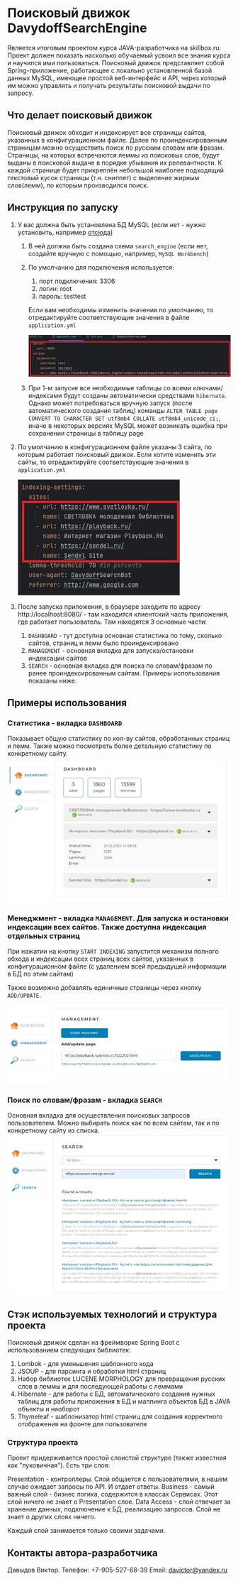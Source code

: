 # Поисковый движок DavydoffSearchEngine

Является итоговым проектом курса JAVA-разработчика на skillbox.ru.
Проект должен показать насколько обучаемый усвоил все знания курса и научился ими пользоваться.
Поисковый движок представляет собой Spring-приложение, работающее с локально установленной базой данных MySQL, имеющее простой веб-интерфейс и API, через который им можно управлять и получать результаты поисковой выдачи по запросу.



## Что делает поисковый движок
Поисковый движок обходит и индексирует все страницы сайтов, указанных в конфигурационном файле.
Далее по проиндексированным страницам можно осуществить поиск по русским словам или фразам.
Страницы, на которых встречаются леммы из поисковых слов, будут выданы в поисковой выдаче в порядке убывания их релевантности.
К каждой странице будет прикреплён небольшой наиболее подходящий текстовый кусок страницы (т.н. сниппет) с выделение жирным слов(лемм),
по которым производился поиск.

## Инструкция по запуску
1. У вас должна быть установлена БД MySQL (если нет - нужно установить, например [отсюда](https://dev.mysql.com/doc/mysql-getting-started/en/))
   1. В ней должна быть создана схема `search_engine` (если нет, создайте вручную с помощью, например, `MySQL Workbench`)
   2. По умолчанию для подключения используется:
       1. порт подключения: 3306
       2. логин: root
       3. пароль: testtest
      
       Если вам необходимы изменить значения по умолчанию, то отредактируйте соответствующие значения в файле `application.yml`
      
       ![img.png](docs/db_parameters.jpg)
   3. При 1-м запуске все необходимые таблицы со всеми ключами/индексами будут созданы автоматически средствами `hibernate`.
      Однако может потребоваться вручную запуск (после автоматического создания таблиц) команды  `ALTER TABLE page CONVERT TO CHARACTER SET utf8mb4 COLLATE utf8mb4_unicode_ci;`, иначе в некоторых версиях MySQL может возникать ошибка при сохранении страницы в таблицу page
2. По умолчанию в конфигурационном файле указаны 3 сайта, по которым работает поисковый движок. Если хотите изменить эти сайты, то отредактируйте соответствующие значения в `application.yml`

   ![img.png](docs/sites_parameters.jpg)
3. После запуска приложения, в браузере заходите по адресу http://localhost:8080/ - там находится клиентский часть приложения, где работает пользователь.
Там находятся 3 основные части:
   1. `DASHBOARD` - тут доступна основная статистика по тому, сколько сайтов, страниц и лемм было проиндексировано
   2. `MANAGEMENT` - основная вкладка для запуска/остановки индексации сайтов
   3. `SEARCH` - основная вкладка для поиска по словам/фразам по ранее проиндексированным сайтам.
Примеры использования показаны ниже.


## Примеры использования
### Статистика - вкладка `DASHBOARD`
Показывает общую статистику по кол-ву сайтов, обработанных страниц и лемм. Также можно посмотреть более детальную статистику по конкретному сайту.
![img.png](docs/front_dashboard.jpg)

### Менеджмент - вкладка `MANAGEMENT`. Для запуска и остановки индексации всех сайтов. Также доступна индексация отдельных страниц
При нажатии на кнопку `START INDEXING` запустится механизм полного обхода и индексации всех страниц всех сайтов, указанных в конфигурационном файле (с удалением всей предыдущей информации в БД по этим сайтам)

Также возможно добавлять единичные страницы через кнопку `ADD/UPDATE`.

![img.png](docs/front_management.jpg)

### Поиск по словам/фразам - вкладка `SEARCH`
Основная вкладка для осуществления поисковых запросов пользователем.
Можно выбирать поиск как по всем сайтам, так и по конкретному сайту из списка.
![img.png](docs/front_search.jpg)



## Стэк используемых технологий и структура проекта
Поисковый движок сделан на фреймворке Spring Boot с использованием следующих библиотек:
1. Lombok - для уменьшения шаблонного кода
2. JSOUP - для парсинга и обработки html страниц 
3. Набор библиотек LUCENE MORPHOLOGY для превращения русских слов в леммы и для последующей работы с леммами
4. Hibernate - для работы с БД, автоматического создания нужных таблиц для работы приложения в БД и маппинга объектов БД в JAVA объекты и наоборот
5. Thymeleaf - шаблонизатор html страниц для создания корректного отображения на фронте для пользователя

### Структура проекта
Проект придерживается простой слоистой структуре (также известная как "луковичная"). Есть три слоя:

Presentation - контроллеры. Слой общается с пользователями, в нашем случае ожидает запросы по API. И отдает ответы.
Business - самый важный слой - бизнес логика, содержится в классах Сервисах. Этот слой ничего не знает о Presentation слое.
Data Access - слой отвечает за хранение данных, подключение к БД, реализацию запросов. Слой не знает о других слоях ничего.

Каждый слой занимается только своими задачами.


## Контакты автора-разработчика
Давыдов Виктор. 
Телефон: +7-905-527-68-39
Email: davictor@yandex.ru



